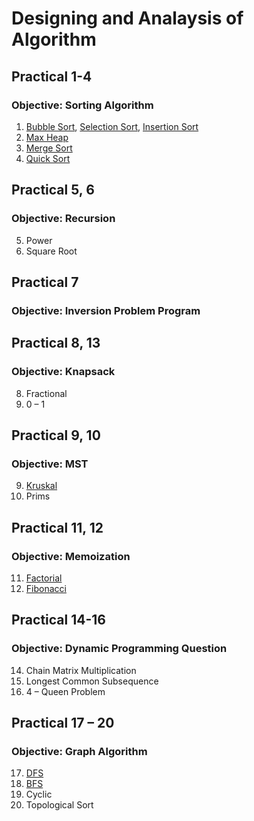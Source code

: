 # Designing and Analaysis of Algorithm

## Practical 1-4

### Objective: Sorting Algorithm
1. [Bubble Sort](https://github.com/srijan-singh/learn_algo/blob/main/Program/practical_1.1.cpp), [Selection Sort](https://github.com/srijan-singh/learn_algo/blob/main/Program/practical_1.2.cpp), [Insertion Sort](https://github.com/srijan-singh/learn_algo/blob/main/Program/practical_1.3.cpp)
2. [Max Heap](https://github.com/srijan-singh/learn_algo/blob/main/Program/practical_2.cpp)
3. [Merge Sort](https://github.com/srijan-singh/learn_algo/blob/main/Program/practical_3.cpp)
1. [Quick Sort](https://github.com/srijan-singh/learn_algo/blob/main/Program/practical_4.cpp)


## Practical 5, 6

### Objective: Recursion
5. Power
6. Square Root


## Practical 7

### Objective: Inversion Problem Program


## Practical 8, 13

### Objective: Knapsack
8. Fractional
13. 0 – 1


## Practical 9, 10

### Objective: MST
9. [Kruskal](https://github.com/srijan-singh/learn_algo/blob/main/Program/practical_9.cpp)
10. Prims


## Practical 11, 12

### Objective: Memoization
11. [Factorial](https://github.com/srijan-singh/learn_algo/blob/main/Program/practical_11.cpp)
12. [Fibonacci](https://github.com/srijan-singh/learn_algo/blob/main/Program/practical_12.cpp)


## Practical 14-16

### Objective: Dynamic Programming Question
14. Chain Matrix Multiplication
15. Longest Common Subsequence
16. 4 – Queen Problem


## Practical 17 – 20

### Objective: Graph Algorithm
17. [DFS](https://github.com/srijan-singh/learn_algo/blob/main/Program/practical_17.cpp)
18. [BFS](https://github.com/srijan-singh/learn_algo/blob/main/Program/practical_18.cpp)
19. Cyclic
20. Topological Sort